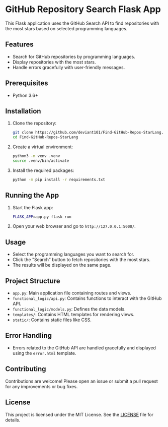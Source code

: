 # GitHub Repository Search Flask App

This Flask application uses the GitHub Search API to find repositories with the most stars based on selected programming languages.

## Features

- Search for GitHub repositories by programming languages.
- Display repositories with the most stars.
- Handle errors gracefully with user-friendly messages.

## Prerequisites

- Python 3.6+

## Installation

1. Clone the repository:

    ```sh
    git clone https://github.com/deviant101/Find-GitHub-Repos-StarLang.git
    cd Find-GitHub-Repos-StarLang
    ```

2. Create a virtual environment:

    ```sh
    python3 -m venv .venv
    source .venv/bin/activate
    ```

3. Install the required packages:

    ```sh
    python -m pip install -r requirements.txt
    ```

## Running the App

1. Start the Flask app:

    ```sh
    FLASK_APP=app.py flask run
    ```

2. Open your web browser and go to `http://127.0.0.1:5000/`.

## Usage

- Select the programming languages you want to search for.
- Click the "Search" button to fetch repositories with the most stars.
- The results will be displayed on the same page.

## Project Structure

- `app.py`: Main application file containing routes and views.
- `functional_logic/api.py`: Contains functions to interact with the GitHub API.
- `functional_logic/models.py`: Defines the data models.
- `templates/`: Contains HTML templates for rendering views.
- `static/`: Contains static files like CSS.

## Error Handling

- Errors related to the GitHub API are handled gracefully and displayed using the `error.html` template.

## Contributing

Contributions are welcome! Please open an issue or submit a pull request for any improvements or bug fixes.

## License

This project is licensed under the MIT License. See the [LICENSE](LICENSE) file for details.
